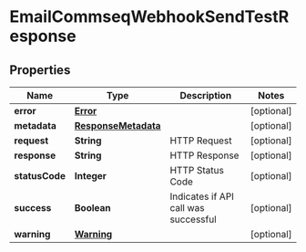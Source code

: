 
# EmailCommseqWebhookSendTestResponse

## Properties
Name | Type | Description | Notes
------------ | ------------- | ------------- | -------------
**error** | [**Error**](Error.md) |  |  [optional]
**metadata** | [**ResponseMetadata**](ResponseMetadata.md) |  |  [optional]
**request** | **String** | HTTP Request |  [optional]
**response** | **String** | HTTP Response |  [optional]
**statusCode** | **Integer** | HTTP Status Code |  [optional]
**success** | **Boolean** | Indicates if API call was successful |  [optional]
**warning** | [**Warning**](Warning.md) |  |  [optional]



